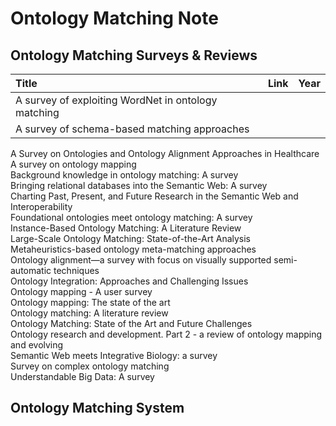 # Ontology Matching Note

## Ontology Matching Surveys & Reviews
| Title | Link |  Year | 
| :---        |    :----:   |    :----:   |
| A survey of exploiting WordNet in ontology matching | 
| A survey of schema-based matching approaches  | 
A Survey on Ontologies and Ontology Alignment Approaches in Healthcare  
A survey on ontology mapping  
Background knowledge in ontology matching: A survey  
Bringing relational databases into the Semantic Web: A survey  
Charting Past, Present, and Future Research in the Semantic Web and Interoperability  
Foundational ontologies meet ontology matching: A survey  
Instance-Based Ontology Matching: A Literature Review  
Large-Scale Ontology Matching: State-of-the-Art Analysis  
Metaheuristics-based ontology meta-matching approaches  
Ontology alignment—a survey with focus on visually supported semi-automatic techniques  
Ontology Integration: Approaches and Challenging Issues  
Ontology mapping - A user survey  
Ontology mapping: The state of the art  
Ontology matching: A literature review  
Ontology Matching: State of the Art and Future Challenges  
Ontology research and development. Part 2 - a review of ontology mapping and evolving  
Semantic Web meets Integrative Biology: a survey  
Survey on complex ontology matching  
Understandable Big Data: A survey  

## Ontology Matching System
